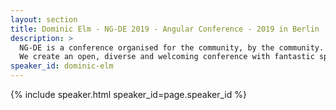```yaml
---
layout: section
title: Dominic Elm - NG-DE 2019 - Angular Conference - 2019 in Berlin
description: >
  NG-DE is a conference organised for the community, by the community.
  We create an open, diverse and welcoming conference with fantastic speakers and a warm and friendly environment. 
speaker_id: dominic-elm
---
```


{% include speaker.html speaker_id=page.speaker_id %}

